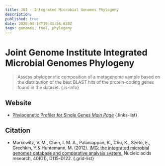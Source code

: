 ```yaml
---
title: JGI - Integrated Microbial Genomes Phylogeny 
description: 
published: true
date: 2020-04-14T19:41:56.030Z
tags: genomes, tool, phylogeny
---
```


# Joint Genome Institute Integrated Microbial Genomes Phylogeny 

> Assess  phylogenetic  composition  of  a  metagenome  sample  based  on  the  distribution of the best BLAST hits of the protein-coding genes found in the dataset. 
{.is-info}

## Website
- [Phylogenetic Profiler for Single Genes *Main Page*](https://img.jgi.doe.gov/cgi-bin/w/main.cgi?section=PhylogenProfiler&page=phyloProfileForm)
{.links-list}

## Citation

- Markowitz, V. M., Chen, I. M. A., Palaniappan, K., Chu, K., Szeto, E., Grechkin, Y.& Huntemann, M. (2012). [IMG: the integrated microbial genomes database and comparative analysis system.](https://academic.oup.com/nar/article/40/D1/D115/2902777) Nucleic acids research, 40(D1), D115-D122.
{.grid-list}